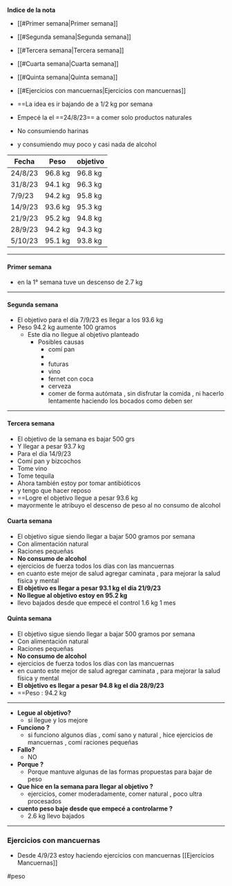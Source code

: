 **Indice de la nota**

- [[#Primer semana|Primer semana]]
- [[#Segunda semana|Segunda semana]]
- [[#Tercera semana|Tercera semana]]
- [[#Cuarta semana|Cuarta semana]]
- [[#Quinta semana|Quinta semana]]
- [[#Ejercicios con mancuernas|Ejercicios con mancuernas]]





- ==La idea es ir bajando de a 1/2 kg por semana 
- Empecé la el ==24/8/23== a comer solo productos naturales 
- No consumiendo harinas 
- y consumiendo muy poco y casi nada de alcohol


| Fecha   | Peso    | objetivo |
| ------- | ------- | -------- |
| 24/8/23 | 96.8 kg | 96.8 kg  |
| 31/8/23 | 94.1 kg | 96.3 kg  |
| 7/9/23  | 94.2 kg | 95.8 kg  |
| 14/9/23 | 93.6 kg | 95.3 kg  |
| 21/9/23 | 95.2 kg | 94.8 kg  |
| 28/9/23 | 94.2 kg | 94.3 kg  |
| 5/10/23 | 95.1 kg   | 93.8 kg         |

-----
#### Primer semana
- en la 1° semana tuve un descenso de 2.7 kg
-----
#### Segunda semana

- El objetivo para el día 7/9/23 es llegar a los 93.6 kg
- Peso 94.2 kg aumente 100 gramos 
	- Este día no llegue al objetivo planteado 
		- Posibles causas
			- comí pan
			- 
			- futuras
			- vino
			- fernet con coca
			- cerveza
			- comer de forma autómata , sin disfrutar la comida , ni hacerlo lentamente haciendo los bocados como deben ser

-----
#### Tercera semana
- El objetivo de la semana es bajar 500 grs
- Y llegar a pesar 93.7 kg
- Para el día 14/9/23
- Comí pan y bizcochos
- Tome vino 
- Tome tequila 
- Ahora también estoy por tomar antibióticos 
- y tengo que hacer reposo 
- ==Logre el objetivo llegue a pesar 93.6 kg
- mayormente le atribuyo el descenso de peso al no consumo de alcohol

#### Cuarta semana
- El objetivo sigue siendo llegar a bajar 500 gramos por semana
- Con alimentación natural
- Raciones pequeñas
- **No consumo de alcohol**
- ejercicios de fuerza todos los días con las mancuernas 
- en cuanto este mejor de salud agregar caminata , para mejorar la salud física y mental
- **El objetivo es llegar a pesar 93.1 kg el día 21/9/23**
- **No llegue al objetivo estoy en 95.2 kg**
- llevo bajados desde que empecé el control 1.6 kg 1 mes 
#### Quinta semana
- El objetivo sigue siendo llegar a bajar 500 gramos por semana
- Con alimentación natural
- Raciones pequeñas
- **No consumo de alcohol**
- ejercicios de fuerza todos los días con las mancuernas 
- en cuanto este mejor de salud agregar caminata , para mejorar la salud física y mental
- **El objetivo es llegar a pesar 94.8 kg el día 28/9/23**
- ==Peso : 94.2 kg
- ----
- **Legue al objetivo?**
	- si llegue y los mejore
- **Funciono ?**
	- si funciono algunos días , comí sano y natural , hice ejercicios de mancuernas , comí raciones pequeñas 
- **Fallo?**
	- NO
- **Porque ?**
	- Porque mantuve algunas de las formas propuestas para bajar de peso
- **Que hice en la semana para llegar al objetivo ?**
	- ejercicios, comer moderadamente, comer natural , poco ultra procesados
- **cuento peso baje desde que empecé a controlarme ?**
	- 2.6 kg llevo bajados 
------



### Ejercicios con mancuernas 
- Desde 4/9/23 estoy haciendo ejercicios con mancuernas 
[[Ejercicios Mancuernas]]




#peso
